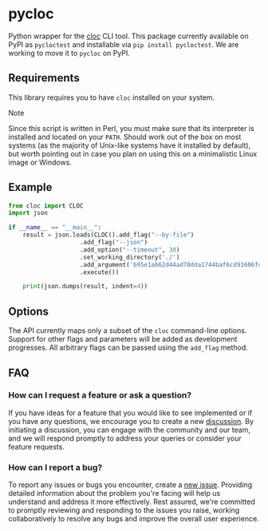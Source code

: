 # pycloc

Python wrapper for the [cloc](https://github.com/AlDanial/cloc) CLI tool. This package currently available on PyPI as `pycloctest` and installable via `pip install pycloctest`.
We are working to move it to `pycloc` on PyPI.

## Requirements

This library requires you to have `cloc` installed on your system.

> [!NOTE]  
> Since this script is written in Perl, you must make sure that its interpreter is installed and located on your `PATH`.
> Should work out of the box on most systems (as the majority of Unix-like systems have it installed by default),
> but worth pointing out in case you plan on using this on a minimalistic Linux image or Windows.

## Example

```python
from cloc import CLOC
import json

if __name__ == "__main__":
    result = json.loads(CLOC().add_flag("--by-file")
                    .add_flag("--json")
                    .add_option("--timeout", 30)
                    .set_working_directory('./')
                    .add_argument('b95e1a662d44ad70dda1744baf6cd91606fc6702')
                    .execute())

    print(json.dumps(result, indent=4))
```

## Options

The API currently maps only a subset of the `cloc` command-line options. Support for other flags and parameters will be added as development progresses. All arbitrary flags can be passed using the `add_flag` method.

## FAQ

### How can I request a feature or ask a question?

If you have ideas for a feature that you would like to see implemented or if you have any questions, we encourage you to
create a new [discussion](https://github.comUSIREVEAL/pycloc/discussions). By initiating a discussion, you can engage with the community and our
team, and we will respond promptly to address your queries or consider your feature requests.

### How can I report a bug?

To report any issues or bugs you encounter, create a [new issue](https://github.com/USIREVEAL/pycloc/issues). Providing detailed information about
the problem you're facing will help us understand and address it more effectively. Rest assured, we're committed to
promptly reviewing and responding to the issues you raise, working collaboratively to resolve any bugs and improve the
overall user experience.
